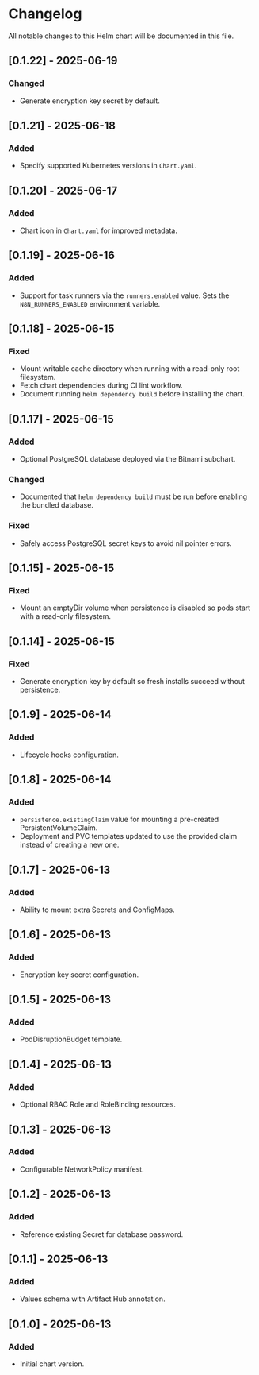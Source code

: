 # Changelog

All notable changes to this Helm chart will be documented in this file.

## [0.1.22] - 2025-06-19
### Changed
- Generate encryption key secret by default.

## [0.1.21] - 2025-06-18
### Added
- Specify supported Kubernetes versions in `Chart.yaml`.

## [0.1.20] - 2025-06-17
### Added
- Chart icon in `Chart.yaml` for improved metadata.

## [0.1.19] - 2025-06-16
### Added
- Support for task runners via the `runners.enabled` value. Sets the `N8N_RUNNERS_ENABLED` environment variable.

## [0.1.18] - 2025-06-15
### Fixed
- Mount writable cache directory when running with a read-only root filesystem.
- Fetch chart dependencies during CI lint workflow.
- Document running `helm dependency build` before installing the chart.

## [0.1.17] - 2025-06-15
### Added
- Optional PostgreSQL database deployed via the Bitnami subchart.
### Changed
- Documented that `helm dependency build` must be run before enabling the
  bundled database.

### Fixed
- Safely access PostgreSQL secret keys to avoid nil pointer errors.

## [0.1.15] - 2025-06-15
### Fixed
- Mount an emptyDir volume when persistence is disabled so pods start with a read-only filesystem.

## [0.1.14] - 2025-06-15
### Fixed
- Generate encryption key by default so fresh installs succeed without persistence.

## [0.1.9] - 2025-06-14
### Added
- Lifecycle hooks configuration.

## [0.1.8] - 2025-06-14
### Added
- `persistence.existingClaim` value for mounting a pre-created PersistentVolumeClaim.
- Deployment and PVC templates updated to use the provided claim instead of creating a new one.

## [0.1.7] - 2025-06-13
### Added
- Ability to mount extra Secrets and ConfigMaps.

## [0.1.6] - 2025-06-13
### Added
- Encryption key secret configuration.

## [0.1.5] - 2025-06-13
### Added
- PodDisruptionBudget template.

## [0.1.4] - 2025-06-13
### Added
- Optional RBAC Role and RoleBinding resources.

## [0.1.3] - 2025-06-13
### Added
- Configurable NetworkPolicy manifest.

## [0.1.2] - 2025-06-13
### Added
- Reference existing Secret for database password.

## [0.1.1] - 2025-06-13
### Added
- Values schema with Artifact Hub annotation.

## [0.1.0] - 2025-06-13
### Added
- Initial chart version.
